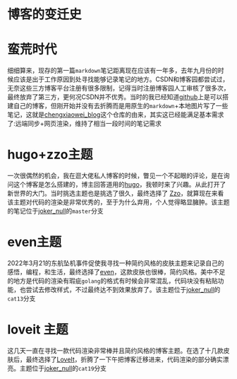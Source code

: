 # 博客的变迁史


# 蛮荒时代



细细算来，现存的第一篇`markdown`笔记距离现在应该有一年多，去年九月份的时候应该是出于工作原因到处寻找能够记录笔记的地方。CSDN和博客园都尝试过，无奈这些三方博客平台注册有很多限制，记得当时注册博客园人工审核了很多次，最终放弃了第三方，更何况CSDN并不优秀。当时的我已经知道[github](https://github.com/)上是可以搭建自己的博客，但刚开始并没有去折腾而是用原生的`markdown`+本地图片写了一些笔记，这就是[chengxiaowei_blog](https://gitee.com/Joker_null/chengxiaowei_blog)这个仓库的由来，其实这已经能满足基本需求了:远端同步+网页渲染，维持了相当一段时间的笔记需求

# hugo+zzo主题



一次很偶然的机会，我在逛大佬私人博客的时候，瞥见一个不起眼的评论，是在询问这个博客是怎么搭建的，博主回答道用的[hugo](https://gohugo.io/)，我顿时来了兴趣。从此打开了新世界的大门。当时挑选主题也是挑选了很久，最终选择了 [Zzo](https://themes.gohugo.io/themes/hugo-theme-zzo/)，就算现在来看该主题对代码的渲染是非常优秀的，至于为什么弃用，个人觉得略显臃肿。该主题的笔记位于[joker_null](https://gitee.com/Joker_null/Joker_null)的`master`分支

# even主题

2022年3月21的东航坠机事件促使我寻找一种简约风格的皮肤主题来记录自己的感悟，编程，和生活，最终选择了[even](https://github.com/olOwOlo/hugo-theme-even)，这款皮肤也很棒，简约风格。美中不足的地方是代码的渲染有瑕疵`golang`的格式有时候会非常混乱，代码块没有粘贴功能，也尝试去修改样式，不过最终达不到效果放弃了。该主题位于[joker_null](https://gitee.com/Joker_null/Joker_null)的`cat13`分支

# loveit 主题

这几天一直在寻找一款代码渲染非常棒并且简约风格的博客主题。在选了十几款皮肤后，最终选择了[LoveIt](https://github.com/dillonzq/LoveIt)，折腾了一下午把博客迁移进来，代码渲染的部分确实漂亮。主题位于[joker_null](https://gitee.com/Joker_null/Joker_null)的`cat19`分支




